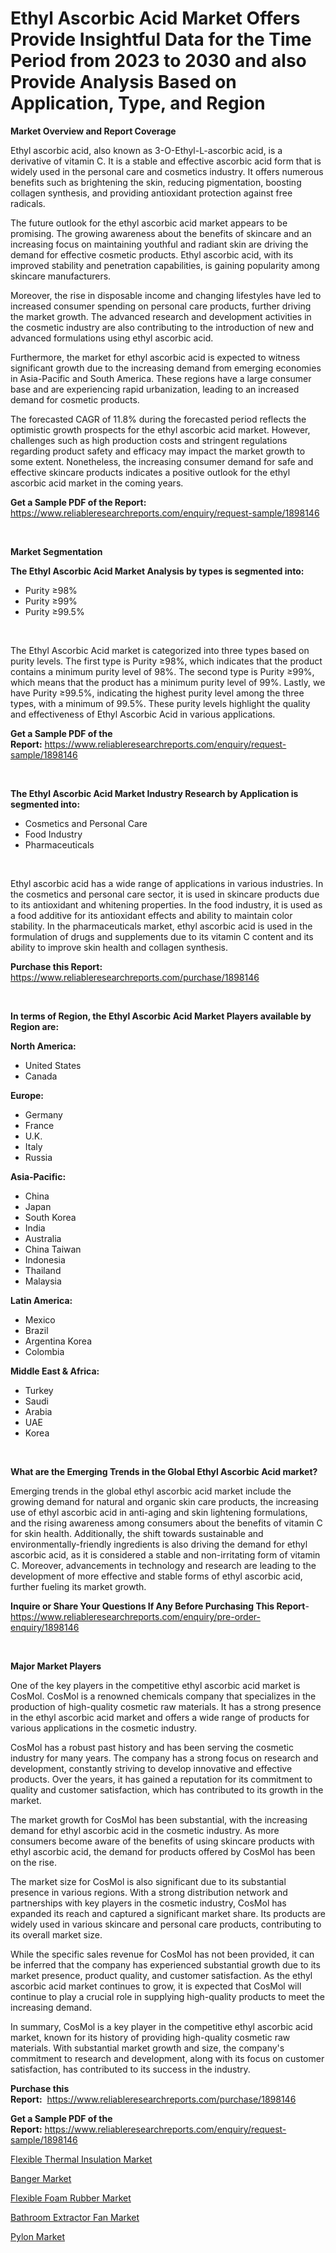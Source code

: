 <p><h1>Ethyl Ascorbic Acid Market Offers Provide Insightful Data for the Time Period from 2023 to 2030 and also Provide Analysis Based on Application, Type, and Region</h1></p><p><strong>Market Overview and Report Coverage</strong></p>
<p><p>Ethyl ascorbic acid, also known as 3-O-Ethyl-L-ascorbic acid, is a derivative of vitamin C. It is a stable and effective ascorbic acid form that is widely used in the personal care and cosmetics industry. It offers numerous benefits such as brightening the skin, reducing pigmentation, boosting collagen synthesis, and providing antioxidant protection against free radicals.</p><p>The future outlook for the ethyl ascorbic acid market appears to be promising. The growing awareness about the benefits of skincare and an increasing focus on maintaining youthful and radiant skin are driving the demand for effective cosmetic products. Ethyl ascorbic acid, with its improved stability and penetration capabilities, is gaining popularity among skincare manufacturers.</p><p>Moreover, the rise in disposable income and changing lifestyles have led to increased consumer spending on personal care products, further driving the market growth. The advanced research and development activities in the cosmetic industry are also contributing to the introduction of new and advanced formulations using ethyl ascorbic acid.</p><p>Furthermore, the market for ethyl ascorbic acid is expected to witness significant growth due to the increasing demand from emerging economies in Asia-Pacific and South America. These regions have a large consumer base and are experiencing rapid urbanization, leading to an increased demand for cosmetic products.</p><p>The forecasted CAGR of 11.8% during the forecasted period reflects the optimistic growth prospects for the ethyl ascorbic acid market. However, challenges such as high production costs and stringent regulations regarding product safety and efficacy may impact the market growth to some extent. Nonetheless, the increasing consumer demand for safe and effective skincare products indicates a positive outlook for the ethyl ascorbic acid market in the coming years.</p></p>
<p><strong>Get a Sample PDF of the Report:</strong> <a href="https://www.reliableresearchreports.com/enquiry/request-sample/1898146">https://www.reliableresearchreports.com/enquiry/request-sample/1898146</a></p>
<p>&nbsp;</p>
<p><strong>Market Segmentation</strong></p>
<p><strong>The Ethyl Ascorbic Acid Market Analysis by types is segmented into:</strong></p>
<p><ul><li>Purity ≥98%</li><li>Purity ≥99%</li><li>Purity ≥99.5%</li></ul></p>
<p>&nbsp;</p>
<p><p>The Ethyl Ascorbic Acid market is categorized into three types based on purity levels. The first type is Purity ≥98%, which indicates that the product contains a minimum purity level of 98%. The second type is Purity ≥99%, which means that the product has a minimum purity level of 99%. Lastly, we have Purity ≥99.5%, indicating the highest purity level among the three types, with a minimum of 99.5%. These purity levels highlight the quality and effectiveness of Ethyl Ascorbic Acid in various applications.</p></p>
<p><strong>Get a Sample PDF of the Report:</strong>&nbsp;<a href="https://www.reliableresearchreports.com/enquiry/request-sample/1898146">https://www.reliableresearchreports.com/enquiry/request-sample/1898146</a></p>
<p>&nbsp;</p>
<p><strong>The Ethyl Ascorbic Acid Market Industry Research by Application is segmented into:</strong></p>
<p><ul><li>Cosmetics and Personal Care</li><li>Food Industry</li><li>Pharmaceuticals</li></ul></p>
<p>&nbsp;</p>
<p><p>Ethyl ascorbic acid has a wide range of applications in various industries. In the cosmetics and personal care sector, it is used in skincare products due to its antioxidant and whitening properties. In the food industry, it is used as a food additive for its antioxidant effects and ability to maintain color stability. In the pharmaceuticals market, ethyl ascorbic acid is used in the formulation of drugs and supplements due to its vitamin C content and its ability to improve skin health and collagen synthesis.</p></p>
<p><strong>Purchase this Report:</strong>&nbsp; <a href="https://www.reliableresearchreports.com/purchase/1898146">https://www.reliableresearchreports.com/purchase/1898146</a></p>
<p>&nbsp;</p>
<p><strong>In terms of Region, the Ethyl Ascorbic Acid Market Players available by Region are:</strong></p>
<p>
    <p> <strong> North America: </strong>
        <ul>
            <li>United States</li>
            <li>Canada</li>
        </ul>
        </p> 
    <p> <strong> Europe: </strong>
        <ul>
            <li>Germany</li>
            <li>France</li>
            <li>U.K.</li>
            <li>Italy</li>
            <li>Russia</li>
        </ul>
        </p> 
    <p> <strong> Asia-Pacific: </strong>
        <ul>
            <li>China</li>
            <li>Japan</li>
            <li>South Korea</li>
            <li>India</li>
            <li>Australia</li>
            <li>China Taiwan</li>
            <li>Indonesia</li>
            <li>Thailand</li>
            <li>Malaysia</li>
        </ul>
        </p> 
    <p> <strong> Latin America: </strong>
        <ul>
            <li>Mexico</li>
            <li>Brazil</li>
            <li>Argentina Korea</li>
            <li>Colombia</li>
        </ul>
        </p> 
    <p> <strong> Middle East & Africa: </strong>
        <ul>
            <li>Turkey</li>
            <li>Saudi</li>
            <li>Arabia</li>
            <li>UAE</li>
            <li>Korea</li>
        </ul>
    </p>
    </p>
<p>&nbsp;</p>
<p><strong>What are the Emerging Trends in the Global Ethyl Ascorbic Acid market?</strong></p>
<p><p>Emerging trends in the global ethyl ascorbic acid market include the growing demand for natural and organic skin care products, the increasing use of ethyl ascorbic acid in anti-aging and skin lightening formulations, and the rising awareness among consumers about the benefits of vitamin C for skin health. Additionally, the shift towards sustainable and environmentally-friendly ingredients is also driving the demand for ethyl ascorbic acid, as it is considered a stable and non-irritating form of vitamin C. Moreover, advancements in technology and research are leading to the development of more effective and stable forms of ethyl ascorbic acid, further fueling its market growth.</p></p>
<p><strong>Inquire or Share Your Questions If Any Before Purchasing This Report</strong>- <a href="https://www.reliableresearchreports.com/enquiry/pre-order-enquiry/1898146">https://www.reliableresearchreports.com/enquiry/pre-order-enquiry/1898146</a></p>
<p>&nbsp;</p>
<p><strong>Major Market Players</strong></p>
<p><p>One of the key players in the competitive ethyl ascorbic acid market is CosMol. CosMol is a renowned chemicals company that specializes in the production of high-quality cosmetic raw materials. It has a strong presence in the ethyl ascorbic acid market and offers a wide range of products for various applications in the cosmetic industry.</p><p>CosMol has a robust past history and has been serving the cosmetic industry for many years. The company has a strong focus on research and development, constantly striving to develop innovative and effective products. Over the years, it has gained a reputation for its commitment to quality and customer satisfaction, which has contributed to its growth in the market.</p><p>The market growth for CosMol has been substantial, with the increasing demand for ethyl ascorbic acid in the cosmetic industry. As more consumers become aware of the benefits of using skincare products with ethyl ascorbic acid, the demand for products offered by CosMol has been on the rise.</p><p>The market size for CosMol is also significant due to its substantial presence in various regions. With a strong distribution network and partnerships with key players in the cosmetic industry, CosMol has expanded its reach and captured a significant market share. Its products are widely used in various skincare and personal care products, contributing to its overall market size.</p><p>While the specific sales revenue for CosMol has not been provided, it can be inferred that the company has experienced substantial growth due to its market presence, product quality, and customer satisfaction. As the ethyl ascorbic acid market continues to grow, it is expected that CosMol will continue to play a crucial role in supplying high-quality products to meet the increasing demand.</p><p>In summary, CosMol is a key player in the competitive ethyl ascorbic acid market, known for its history of providing high-quality cosmetic raw materials. With substantial market growth and size, the company's commitment to research and development, along with its focus on customer satisfaction, has contributed to its success in the industry.</p></p>
<p><strong>Purchase this Report:</strong>&nbsp;&nbsp;<a href="https://www.reliableresearchreports.com/purchase/1898146">https://www.reliableresearchreports.com/purchase/1898146</a></p>
<p></p>
<p><strong>Get a Sample PDF of the Report:</strong>&nbsp;<a href="https://www.reliableresearchreports.com/enquiry/request-sample/1898146">https://www.reliableresearchreports.com/enquiry/request-sample/1898146</a></p>
<p><p><a href="https://github.com/aliciawhite5576/Market-Research-Report-List-1/blob/main/flexible-thermal-insulation-market.md">Flexible Thermal Insulation Market</a></p><p><a href="https://medium.com/@twilabailey2000/analyzing-banger-market-global-industry-perspective-and-forecast-2023-to-2030-a54c0428ce6c">Banger Market</a></p><p><a href="https://github.com/marloy8/Market-Research-Report-List-1/blob/main/flexible-foam-rubber-market.md">Flexible Foam Rubber Market</a></p><p><a href="https://medium.com/@lacyquitzon/bathroom-extractor-fan-market-share-evolution-and-market-growth-trends-2023-2030-96f6c64aad09">Bathroom Extractor Fan Market</a></p><p><a href="https://medium.com/@vergiekunze/pylon-market-analysis-and-sze-forecasted-for-period-from-2023-to-2030-6be25564debb">Pylon Market</a></p></p>